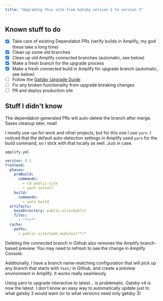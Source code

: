 ```yaml
---
title: "Upgrading this site from Gatsby version 2 to version 3"
---
```


## Known stuff to do

- [x] Take care of existing Dependabot PRs (verify builds in Amplify, my god these take a long time)
- [x] Clean up some old branches
- [x] Clean up old Amplify connected branches (automatic, see below)
- [x] Make a fresh branch for the upgrade process
- [x] Make a fresh connected build in Amplify for upgrade branch (automatic, see below)
- [ ] Follow the [Gatsby Upgrade Guide](https://www.gatsbyjs.com/docs/reference/release-notes/migrating-from-v2-to-v3/#introduction)
- [ ] Fix any broken functionality from upgrade breaking changes
- [ ] PR and deploy production site

## Stuff I didn't know

The dependabot-generated PRs will auto-delete the branch after merge. Saves cleanup later, neat!

I mostly use `npm` for work and other projects, but for this one I use `yarn`. I noticed that the default auto-detection settings in Amplify used `yarn` for the build command, so I stick with that locally as well. Just in case.

`amplify.yml`

```yaml
version: 0.1
frontend:
  phases:
    preBuild:
      commands:
        - cd public-site
        - yarn install
    build:
      commands:
        - yarn build
  artifacts:
    baseDirectory: public-site/public
    files:
      - "**/*"
  cache:
    paths:
      - public-site/node_modules/**/*
```

Deleting the connected branch in Github also removes the Amplify branch-based preview. You may need to refresh to see the change in Amplify Console.

Additionally, I have a branch name-matching configuration that will pick up any branch that starts with `feat/` in Github, and create a preview environment in Amplify. It works really seamlessly.

Using yarn to upgrade interactive to latest... is problematic. Gatsby v4 is now the latest. I don't know an easy way to automatically update just to what gatsby 3 would want (or to what versions need only gatsby 3)
